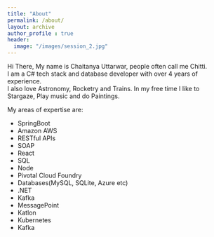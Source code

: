 ```yaml
---
title: "About"
permalink: /about/
layout: archive
author_profile : true
header:
  image: "/images/session_2.jpg"
---
```


Hi There,
My name is Chaitanya Uttarwar, people often call me Chitti.  
I am a C# tech stack and database developer with over 4 years of experience.  
I also love Astronomy, Rocketry and Trains. In my free time I like to Stargaze, Play music and do Paintings. 

My areas of expertise are:  
   - SpringBoot
   - Amazon AWS
   - RESTful APIs
   - SOAP
   - React
   - SQL
   - Node
   - Pivotal Cloud Foundry
   - Databases(MySQL, SQLite, Azure etc)
   - .NET
   - Kafka
   - MessagePoint
   - Katlon
   - Kubernetes
   - Kafka

